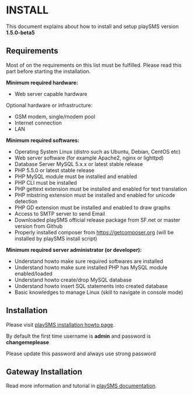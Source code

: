 # INSTALL

This document explains about how to install and setup playSMS version **1.5.0-beta5**


## Requirements

Most of on the requirements on this list must be fulfilled. Please read this
part before starting the installation.

**Minimum required hardware:**

* Web server capable hardware

Optional hardware or infrastructure:

* GSM modem, single/modem pool
* Internet connection
* LAN

**Minimum required softwares:**

* Operating System Linux (distro such as Ubuntu, Debian, CentOS etc)
* Web server software (for example Apache2, nginx or lighttpd)
* Database Server MySQL 5.x.x or latest stable release
* PHP 5.5.0 or latest stable release
* PHP MySQL module must be installed and enabled
* PHP CLI must be installed
* PHP gettext extension must be installed and enabled for text translation
* PHP mbstring extension must be installed and enabled for unicode detection
* PHP GD extension must be installed and enabled to draw graphs
* Access to SMTP server to send Email
* Downloaded playSMS official release package from SF.net or master version from Github
* Properly installed composer from https://getcomposer.org (will be installed by playSMS install script)

**Minimum required server administrator (or developer):**

* Understand howto make sure required softwares are installed
* Understand howto make sure installed PHP has MySQL module enabled/loaded
* Understand howto create/drop MySQL database
* Understand howto insert SQL statements into created database
* Basic knowledges to manage Linux (skill to navigate in console mode)


## Installation

Please visit [playSMS installation howto page](https://playsms.org/tag/playsms-install/).

By default the first time username is **admin** and password is **changemeplease**

Please update this password and always use strong password


## Gateway Installation

Read more information and tutorial in [playSMS documentation](https://help.playsms.org/en).
